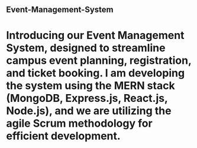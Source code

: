 ## Event-Management-System

# Introducing our Event Management System, designed to streamline campus event planning, registration, and ticket booking. I am developing the system using the MERN stack (MongoDB, Express.js, React.js, Node.js), and we are utilizing the agile Scrum methodology for efficient development.

